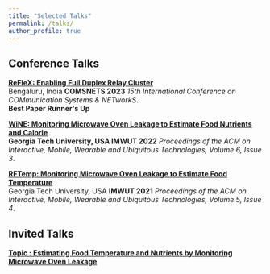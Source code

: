 ```yaml
---
title: "Selected Talks"
permalink: /talks/
author_profile: true
---
```


## Conference Talks
<b>[ReFleX: Enabling Full Duplex Relay Cluster](https://ieeexplore.ieee.org/abstract/document/10041373)</b><br>
Bengaluru, India
<b>COMSNETS 2023</b> <i>15th International Conference on COMmunication Systems & NETworkS</i>. <br>
<b> Best Paper Runner's Up </b>

<b>[WiNE: Monitoring Microwave Oven Leakage to Estimate Food Nutrients and Calorie](https://dl.acm.org/doi/abs/10.1145/3550313)</b><br>
<b> Georgia Tech University, USA </b>
<b>IMWUT 2022</b> <i>Proceedings of the ACM on Interactive, Mobile, Wearable and Ubiquitous Technologies, Volume 6, Issue 3</i>. <br>

<b>[RFTemp: Monitoring Microwave Oven Leakage to Estimate Food Temperature](https://dl.acm.org/doi/10.1145/3494967)</b><br>
Georgia Tech University, USA
<b>IMWUT 2021</b> <i>Proceedings of the ACM on Interactive, Mobile, Wearable and Ubiquitous Technologies, Volume 5, Issue 4</i>. <br>

## Invited Talks
<b>[Topic : Estimating Food Temperature and Nutrients by Monitoring Microwave Oven Leakage](https://docs.google.com/presentation/d/1pKP7tMi0lpTXe3Uii3VnsCn9zP-yaIMHE8OVzdzpVoY/edit?usp=sharing)</b><br>

